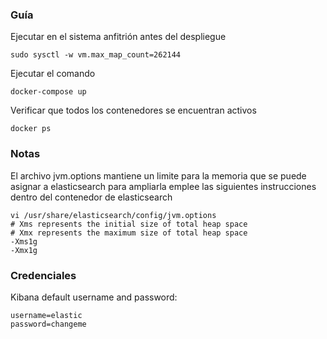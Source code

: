 ### Guía

Ejecutar en el sistema anfitrión antes del despliegue
```
sudo sysctl -w vm.max_map_count=262144
```

Ejecutar el comando
```
docker-compose up
```

Verificar que todos los contenedores se encuentran activos
```
docker ps
```

### Notas

El archivo jvm.options mantiene un limite para la memoria que se puede asignar a elasticsearch
para ampliarla emplee las siguientes instrucciones dentro del contenedor de elasticsearch 

```
vi /usr/share/elasticsearch/config/jvm.options
# Xms represents the initial size of total heap space
# Xmx represents the maximum size of total heap space
-Xms1g
-Xmx1g
```

### Credenciales

Kibana default username and password:
```
username=elastic
password=changeme
```
